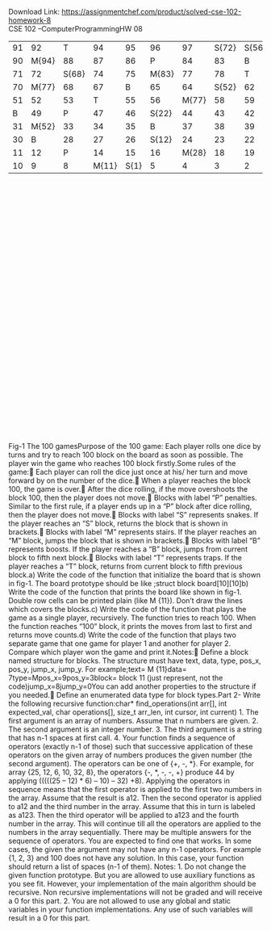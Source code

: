 Download Link: https://assignmentchef.com/product/solved-cse-102-homework-8
<br>
CSE 102 –ComputerProgrammingHW 08

<table style="height: 778px;" width="1271">

 <tbody>

  <tr>

   <td width="62">91</td>

   <td width="62">92</td>

   <td width="62">T</td>

   <td width="62">94</td>

   <td width="62">95</td>

   <td width="62">96</td>

   <td width="62">97</td>

   <td width="62">S{72}</td>

   <td width="62">S{56}</td>

   <td width="62">100(Finish)</td>

  </tr>

  <tr>

   <td width="62">90</td>

   <td width="62">M{94}</td>

   <td width="62">88</td>

   <td width="62">87</td>

   <td width="62">86</td>

   <td width="62">P</td>

   <td width="62">84</td>

   <td width="62">83</td>

   <td width="62">B</td>

   <td width="62">81</td>

  </tr>

  <tr>

   <td width="62">71</td>

   <td width="62">72</td>

   <td width="62">S{68}</td>

   <td width="62">74</td>

   <td width="62">75</td>

   <td width="62">M{83}</td>

   <td width="62">77</td>

   <td width="62">78</td>

   <td width="62">T</td>

   <td width="62">80</td>

  </tr>

  <tr>

   <td width="62">70</td>

   <td width="62">M{77}</td>

   <td width="62">68</td>

   <td width="62">67</td>

   <td width="62">B</td>

   <td width="62">65</td>

   <td width="62">64</td>

   <td width="62">S{52}</td>

   <td width="62">62</td>

   <td width="62">61</td>

  </tr>

  <tr>

   <td width="62">51</td>

   <td width="62">52</td>

   <td width="62">53</td>

   <td width="62">T</td>

   <td width="62">55</td>

   <td width="62">56</td>

   <td width="62">M{77}</td>

   <td width="62">58</td>

   <td width="62">59</td>

   <td width="62">S{44}</td>

  </tr>

  <tr>

   <td width="62">B</td>

   <td width="62">49</td>

   <td width="62">P</td>

   <td width="62">47</td>

   <td width="62">46</td>

   <td width="62">S{22}</td>

   <td width="62">44</td>

   <td width="62">43</td>

   <td width="62">42</td>

   <td width="62">41</td>

  </tr>

  <tr>

   <td width="62">31</td>

   <td width="62">M{52}</td>

   <td width="62">33</td>

   <td width="62">34</td>

   <td width="62">35</td>

   <td width="62">B</td>

   <td width="62">37</td>

   <td width="62">38</td>

   <td width="62">39</td>

   <td width="62">T</td>

  </tr>

  <tr>

   <td width="62">30</td>

   <td width="62">B</td>

   <td width="62">28</td>

   <td width="62">27</td>

   <td width="62">26</td>

   <td width="62">S{12}</td>

   <td width="62">24</td>

   <td width="62">23</td>

   <td width="62">22</td>

   <td width="62">21</td>

  </tr>

  <tr>

   <td width="62">11</td>

   <td width="62">12</td>

   <td width="62">P</td>

   <td width="62">14</td>

   <td width="62">15</td>

   <td width="62">16</td>

   <td width="62">M{28}</td>

   <td width="62">18</td>

   <td width="62">19</td>

   <td width="62">20</td>

  </tr>

  <tr>

   <td width="62">10</td>

   <td width="62">9</td>

   <td width="62">8</td>

   <td width="62">M{11}</td>

   <td width="62">S{1}</td>

   <td width="62">5</td>

   <td width="62">4</td>

   <td width="62">3</td>

   <td width="62">2</td>

   <td width="62">1(Start)</td>

  </tr>

 </tbody>

</table>

Fig-1 The 100 gamesPurpose of the 100 game: Each player rolls one dice by turns and try to reach 100 block on the board as soon as possible. The player win the game who reaches 100 block firstly.Some rules of the game: Each player can roll the dice just once at his/ her turn and move forward by on the number of the dice. When a player reaches the block 100, the game is over. After the dice rolling, if the move overshoots the block 100, then the player does not move. Blocks with label “P” penalties. Similar to the first rule, if a player ends up in a “P” block after dice rolling, then the player does not move. Blocks with label “S” represents snakes. If the player reaches an “S” block, returns the block that is shown in brackets. Blocks with label “M” represents stairs. If the player reaches an “M” block, jumps the block that is shown in brackets. Blocks with label “B” represents boosts. If the player reaches a “B” block, jumps from current block to fifth next block. Blocks with label “T” represents traps. If the player reaches a “T” block, returns from current block to fifth previous block.a) Write the code of the function that initialize the board that is shown in fig-1. The board prototype should be like ;struct block board[10][10]b) Write the code of the function that prints the board like shown in fig-1. Double row cells can be printed plain (like M {11}). Don’t draw the lines which covers the blocks.c) Write the code of the function that plays the game as a single player, recursively. The function tries to reach 100. When the function reaches “100” block, it prints the moves from last to first and returns move counts.d) Write the code of the function that plays two separate game that one game for player 1 and another for player 2. Compare which player won the game and print it.Notes: Define a block named structure for blocks. The structure must have text, data, type, pos_x, pos_y, jump_x, jump_y. For example;text= M {11}data= 7type=Mpos_x=9pos_y=3block= block 11 (just represent, not the code)jump_x=8jump_y=0You can add another properties to the structure if you needed. Define an enumerated data type for block types.Part 2- Write the following recursive function:char* find_operations(int arr[], int expected_val, char operations[], size_t arr_len, int cursor, int current) 1. The first argument is an array of numbers. Assume that n numbers are given. 2. The second argument is an integer number. 3. The third argument is a string that has n-1 spaces at first call. 4. Your function finds a sequence of operators (exactly n-1 of those) such that successive application of these operators on the given array of numbers produces the given number (the second argument). The operators can be one of {+, -, *}. For example, for array {25, 12, 6, 10, 32, 8}, the operators {-, *, -, -, +} produce 44 by applying (((((25 – 12) * 6) – 10) – 32) +8). Applying the operators in sequence means that the first operator is applied to the first two numbers in the array. Assume that the result is a12. Then the second operator is applied to a12 and the third number in the array. Assume that this in turn is labeled as a123. Then the third operator will be applied to a123 and the fourth number in the array. This will continue till all the operators are applied to the numbers in the array sequentially. There may be multiple answers for the sequence of operators. You are expected to find one that works. In some cases, the given the argument may not have any n-1 operators. For example {1, 2, 3} and 100 does not have any solution. In this case, your function should return a list of spaces (n-1 of them). Notes: 1. Do not change the given function prototype. But you are allowed to use auxiliary functions as you see fit. However, your implementation of the main algorithm should be recursive. Non recursive implementations will not be graded and will receive a 0 for this part. 2. You are not allowed to use any global and static variables in your function implementations. Any use of such variables will result in a 0 for this part.